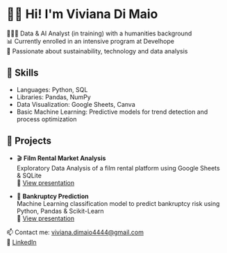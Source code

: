 # 👋🏻 Hi! I'm Viviana Di Maio  
👩🏻‍💻 Data & AI Analyst (in training) with a humanities background  
📊 Currently enrolled in an intensive program at Develhope   
🌱 Passionate about sustainability, technology and data analysis 


## 🔧 Skills  
- Languages: Python, SQL  
- Libraries: Pandas, NumPy  
- Data Visualization: Google Sheets, Canva  
- Basic Machine Learning: Predictive models for trend detection and process optimization  


## 📂 Projects   
- 🎬 **Film Rental Market Analysis**  
  Exploratory Data Analysis of a film rental platform using Google Sheets & SQLite  
📄 [View presentation](https://github.com/vivianadimaio/vivianadimaio/raw/main/MovieNow_ppt.pdf)

- 🤖 **Bankruptcy Prediction**  
  Machine Learning classification model to predict bankruptcy risk using Python, Pandas & Scikit-Learn  
  📄 [View presentation](https://github.com/vivianadimaio/vivianadimaio/raw/main/ML_ppt.pdf)


📫 Contact me: viviana.dimaio4444@gmail.com  
🔗 [LinkedIn](https://www.linkedin.com/in/vivianadimaio)
